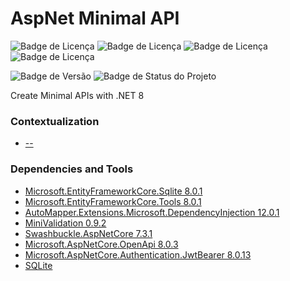 # AspNet Minimal API

![Badge de Licença](https://img.shields.io/badge/.NET-8.0.0-blue.svg?style=flat-square&logo=dotnet)
![Badge de Licença](https://img.shields.io/badge/Entity_Framework_SQLite-8.0.1-orange.svg?style=flat-square&logo=entityframework)
![Badge de Licença](https://img.shields.io/badge/Entity_Framework_Tools-8.0.1-orange.svg?style=flat-square&logo=entityframework)
![Badge de Licença](https://img.shields.io/badge/git-2.42.0-lightgrey.svg?style=flat-square&logo=git)

![Badge de Versão](https://img.shields.io/badge/app-v_1.0.0-green.svg?style=flat-square&logo=app)
![Badge de Status do Projeto](https://img.shields.io/badge/status-training-blue.svg?style=flat-square)

Create Minimal APIs with .NET 8

### Contextualization

- [--]()

### Dependencies and Tools

- [Microsoft.EntityFrameworkCore.Sqlite 8.0.1](https://www.nuget.org/packages/Microsoft.EntityFrameworkCore.Sqlite/8.0.1)
- [Microsoft.EntityFrameworkCore.Tools 8.0.1](https://www.nuget.org/packages/Microsoft.EntityFrameworkCore.Tools/8.0.1)
- [AutoMapper.Extensions.Microsoft.DependencyInjection 12.0.1](https://www.nuget.org/packages/AutoMapper.Extensions.Microsoft.DependencyInjection/12.0.1)
- [MiniValidation 0.9.2](https://www.nuget.org/packages/MiniValidation/0.9.2)
- [Swashbuckle.AspNetCore 7.3.1](https://www.nuget.org/packages/Swashbuckle.AspNetCore/7.3.1)
- [Microsoft.AspNetCore.OpenApi 8.0.3](https://www.nuget.org/packages/Microsoft.AspNetCore.OpenApi/8.0.13)
- [Microsoft.AspNetCore.Authentication.JwtBearer 8.0.13](https://www.nuget.org/packages/Microsoft.AspNetCore.Authentication.JwtBearer/8.0.13)
- [SQLite](https://www.sqlite.org/download.html)


